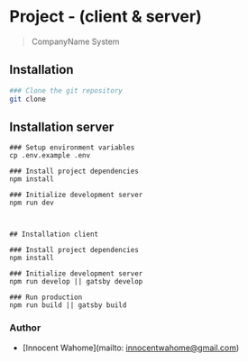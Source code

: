 # Project - (client & server)

> CompanyName System

## Installation 

```bash
### Clone the git repository
git clone
```

## Installation server

```
### Setup environment variables
cp .env.example .env

### Install project dependencies
npm install

### Initialize development server
npm run dev



## Installation client

### Install project dependencies
npm install

### Initialize development server
npm run develop || gatsby develop

### Run production
npm run build || gatsby build
```

### Author

- [Innocent Wahome](mailto: innocentwahome@gmail.com)
